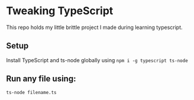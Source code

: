 # Tweaking TypeScript

This repo holds my little brittle project I made during learning
typescript.

## Setup

Install TypeScript and ts-node globally using
`npm i -g typescript ts-node`

## Run any file using:

`ts-node filename.ts`
